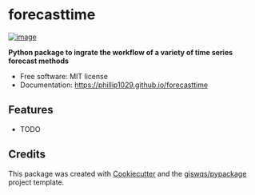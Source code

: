 # forecasttime


[![image](https://img.shields.io/pypi/v/forecasttime.svg)](https://pypi.python.org/pypi/forecasttime)


**Python package to ingrate the workflow of a variety of time series forecast methods**


-   Free software: MIT license
-   Documentation: https://phillip1029.github.io/forecasttime
    

## Features

-   TODO

## Credits

This package was created with [Cookiecutter](https://github.com/cookiecutter/cookiecutter) and the [giswqs/pypackage](https://github.com/giswqs/pypackage) project template.

